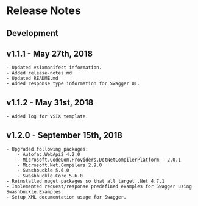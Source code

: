 # Release Notes

## Development

## v1.1.1 - May 27th, 2018
	- Updated vsixmanifest information.
	- Added release-notes.md
	- Updated README.md
	- Added response type information for Swagger UI.

## v1.1.2 - May 31st, 2018
	- Added log for VSIX template.

## v1.2.0 - September 15th, 2018
	- Upgraded following packages:
		- Autofac.WebApi2 4.2.0
		- Microsoft.CodeDom.Providers.DotNetCompilerPlatform - 2.0.1
		- Microsoft.Net.Compilers 2.9.0
		- Swashbuckle 5.6.0
		- Swashbuckle.Core 5.6.0
	- Reinstalled nuget packages so that all target .Net 4.7.1
	- Implemented request/response predefined examples for Swagger using Swashbuckle.Examples
	- Setup XML documentation usage for Swagger.
